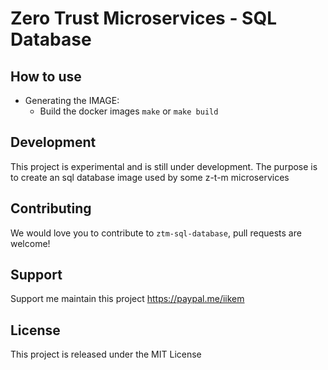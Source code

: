 # Zero Trust Microservices - SQL Database


## How to use

- Generating the IMAGE:
   - Build the docker images ```make``` or ```make build```

## Development

This project is experimental and is still under development. The purpose is to create an sql database image used by some z-t-m microservices

## Contributing
We would love you to contribute to `ztm-sql-database`, pull requests are welcome!

## Support

Support me maintain this project https://paypal.me/iikem

## License
This project is released under the MIT License